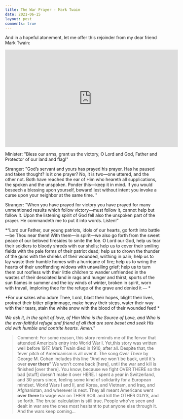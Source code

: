 ```yaml
---
title: The War Prayer - Mark Twain
date: 2021-06-15
layout: post
comments: true
---
```


And in a hopeful atonement, let me offer this rejoinder from my dear friend Mark Twain:

<iframe width="560" height="315" src="https://www.youtube.com/embed/IRVod4PwQHs" title="YouTube video player" frameborder="0" allow="accelerometer; autoplay; clipboard-write; encrypted-media; gyroscope; picture-in-picture" allowfullscreen></iframe>

Minister: "Bless our arms, grant us the victory, O Lord and God, Father and Protector of our land and flag!"

Stranger: "God’s servant and yours has prayed his prayer. Has he paused and taken thought? Is it one prayer? No, it is two—one uttered, and the other not. Both have reached the ear of Him who heareth all supplications, the spoken and the unspoken. Ponder this—keep it in mind. If you would beseech a blessing upon yourself, beware! lest without intent you invoke a curse upon your neighbor at the same time. "

Stranger: "When you have prayed for victory you have prayed for many unmentioned results which follow victory—must follow it, cannot help but follow it. Upon the listening spirit of God fell also the unspoken part of the prayer. He commandeth me to put it into words. Listen!"

*“Lord our Father, our young patriots, idols of our hearts, go forth into battle—be Thou near them! With them—in spirit—we also go forth from the sweet peace of our beloved firesides to smite the foe. O Lord our God, help us tear their soldiers to bloody shreds with our shells; help us to cover their smiling fields with the pale forms of their patriot dead; help us to drown the thunder of the guns with the shrieks of their wounded, writhing in pain; help us to lay waste their humble homes with a hurricane of fire; help us to wring the hearts of their unoffending widows with unavailing grief; help us to turn them out roofless with their little children to wander unfriended in the wastes of their desolated land in rags and hunger and thirst, sports of the sun flames in summer and the icy winds of winter, broken in spirit, worn with travail, imploring thee for the refuge of the grave and denied it — *

*For our sakes who adore Thee, Lord, blast their hopes, blight their lives, protract their bitter pilgrimmage, make heavy their steps, water their way with their tears, stain the white snow with the blood of their wounded feet!  *

*We ask it, in the spirit of love, of Him Who is the Source of Love, and Who is the ever-faithful refuge and friend of all that are sore beset and seek His aid with humble and contrite hearts. Amen.*"

>Comment: For some reason, this story reminds me of the fervor that attended America's entry into World War I.  Yet,this story was written well before 1917. Mark Twain died in 1910, after all. Despite that, the fever pitch of Americanism is all over it. 
>The song *Over There* by George M. Cohan includes this line "And we won't be back, until it's over **over there**" We won't come back [here], until the war and kill is finished [over there]. You know, because we fight OVER THERE so the bad [stuff] doesn't make it over HERE.
>I spent a year in Switzerland, and 30 years since, feeling some kind of solidarity for a European mindset. World Wars I and II, and Korea, and Vietnam, and Iraq, and Afghanistan, and wherever is next. They all meant Americans went **over there** to wage war on THEIR SOIL and kill the OTHER GUYS, and so forth. The brutal calculation is still true. People who've seen and dealt in war are the ones most hesitant to put anyone else through it. And the wars keep coming...
